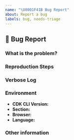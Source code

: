 ```yaml
---
name: "\U0001F41B Bug Report"
about: Report a bug
labels: bug, needs-triage
---
```


## :bug: Bug Report

### What is the problem?
<!--
Describe in as much detail as possible the problem that you have identified.
Please identify clearly what example the problem relates to.
-->

### Reproduction Steps
<!--
Whenever possible, add reference to the minimal reproduction of the issue, as
this will greatly help with identifying the root cause of the problem, and
ensuring a candidate fix is working.

If your minimal reproduction is large, you may provide references to a [gist][1]
or any other publicly viewable location.
-->

### Verbose Log
<!--
If the output is very large, you may store it in a [gist][1]. In any case,
please review the contents of the log you are about to submit and edit any
confidential information out.

[1]: https://gist.github.com
-->

### Environment

  - **CDK CLI Version:** <!-- Output of `cdk version` -->
  - **Section:** <!-- Name of workshop section, if relevant -->
  - **Browser:** <!-- [all | Chrome | Firefox | Safari | etc... ] -->
  - **Language:** <!-- [all | TypeScript | Python ] etc... ] -->

### Other information 
<!-- e.g. detailed explanation, stacktraces, related issues, suggestions how to fix, links for us to have context, eg. associated pull-request, stackoverflow, gitter, etc -->
